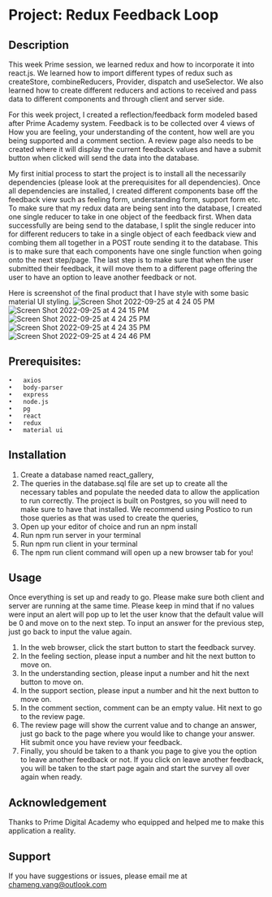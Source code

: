 # Project: Redux Feedback Loop

## Description

This week Prime session, we learned redux and how to incorporate it into react.js. We learned how to import different types of redux such as createStore, combineReducers, Provider, dispatch and useSelector. We also learned how to create different reducers and actions to received and pass data to different components and through client and server side. 

For this week project, I created a reflection/feedback form modeled based after Prime Academy system. Feedback is to be collected over 4 views of How you are feeling, your understanding of the content, how well are you being supported and a comment section. A review page also needs to be created where it will display the current feedback values and have a submit button when clicked will send the data into the database. 

My first initial process to start the project is to install all the necessarily dependencies (please look at the prerequisites for all dependencies). Once all dependencies are installed, I created different components base off the feedback view such as feeling form, understanding form, support form etc. To make sure that my redux data are being sent into the database, I created one single reducer to take in one object of the feedback first. When data successfully are being send to the database, I split the single reducer into for different reducers to take in a single object of each feedback view and combing them all together in a POST route sending it to the database. This is to make sure that each components have one single function when going onto the next step/page. The last step is to make sure that when the user submitted their feedback, it will move them to a different page offering the user to have an option to leave another feedback or not. 

Here is screenshot of the final product that I have style with some basic material UI styling. 
![Screen Shot 2022-09-25 at 4 24 05 PM](https://user-images.githubusercontent.com/105823509/192168115-55f11b98-accf-45c2-85cb-e84af31cf932.png)
![Screen Shot 2022-09-25 at 4 24 15 PM](https://user-images.githubusercontent.com/105823509/192168116-47032dbe-2d10-4381-a8f4-6a1aa5b96b1a.png)
![Screen Shot 2022-09-25 at 4 24 25 PM](https://user-images.githubusercontent.com/105823509/192168119-793c472f-71d8-4fb7-b5a3-975a4c4c645e.png)
![Screen Shot 2022-09-25 at 4 24 35 PM](https://user-images.githubusercontent.com/105823509/192168121-a6adeb3e-2b0d-421b-947b-cb7f6e2394c8.png)
![Screen Shot 2022-09-25 at 4 24 46 PM](https://user-images.githubusercontent.com/105823509/192168122-040054c8-0cc7-42f6-b5e9-b0d1201934d1.png)

## Prerequisites:

    •	axios
    •	body-parser
    •	express
    •	node.js
    •	pg
    •	react
    •	redux
    •	material ui

## Installation

1. Create a database named react_gallery,
2. The queries in the database.sql file are set up to create all the necessary tables and populate the needed data to allow the application to run correctly. The project is built on Postgres, so you will need to make sure to have that installed. We recommend using Postico to run those queries as that was used to create the queries,
3. Open up your editor of choice and run an npm install
4. Run npm run server in your terminal
5. Run npm run client in your terminal
6. The npm run client command will open up a new browser tab for you!

## Usage

Once everything is set up and ready to go. Please make sure both client and server are running at the same time. Please keep in mind that if no values were input an alert will pop up to let the user know that the default value will be 0 and move on to the next step. To input an answer for the previous step, just go back to input the value again. 

1.	In the web browser, click the start button to start the feedback survey. 
2.	In the feeling section, please input a number and hit the next button to move on. 
3.	In the understanding section, please input a number and hit the next button to move on. 
4.	In the support section, please input a number and hit the next button to move on. 
5.	In the comment section, comment can be an empty value.  Hit next to go to the review page. 
6.	The review page will show the current value and to change an answer, just go back to the page where you would like to change your answer. Hit submit once you have review your feedback. 
7.	Finally, you should be taken to a thank you page to give you the option to leave another feedback or not. If you click on leave another feedback, you will be taken to the start page again and start the survey all over again when ready. 

## Acknowledgement

Thanks to Prime Digital Academy who equipped and helped me to make this application a reality.

## Support

If you have suggestions or issues, please email me at chameng.vang@outlook.com
